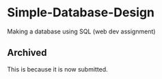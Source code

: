# Simple-Database-Design
Making a database using SQL (web dev assignment)

## Archived
This is because it is now submitted.
